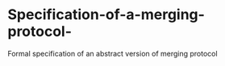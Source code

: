 # Specification-of-a-merging-protocol-
Formal specification of an abstract version of merging protocol
